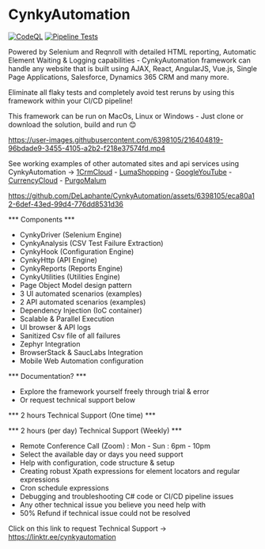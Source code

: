 # CynkyAutomation
[![CodeQL](https://github.com/DeLaphante/CynkyAutomation/actions/workflows/codeql.yml/badge.svg)](https://github.com/DeLaphante/CynkyAutomation/actions/workflows/codeql.yml) [![Pipeline Tests](https://github.com/DeLaphante/CynkyAutomation/actions/workflows/dotnet.yml/badge.svg?event=schedule)](https://github.com/DeLaphante/CynkyAutomation/actions/workflows/dotnet.yml)

Powered by Selenium and Reqnroll with detailed HTML reporting, Automatic Element Waiting & Logging capabilities - CynkyAutomation framework can handle any website that is built using AJAX, React, AngularJS, Vue.js, Single Page Applications, Salesforce, Dynamics 365 CRM and many more. 

Eliminate all flaky tests and completely avoid test reruns by using this framework within your CI/CD pipeline!

This framework can be run on MacOs, Linux or Windows - Just clone or download the solution, build and run 😊

https://user-images.githubusercontent.com/6398105/216404819-96bdade9-3455-4105-a2b2-f218e37574fd.mp4


See working examples of other automated sites and api services using CynkyAutomation -> [1CrmCloud](https://github.com/DeLaphante/1CrmCloud) - [LumaShopping](https://github.com/DeLaphante/LumaShopping) - [GoogleYouTube](https://github.com/DeLaphante/GoogleYouTube) - [CurrencyCloud](https://github.com/DeLaphante/CurrencyCloud) - [PurgoMalum](https://github.com/DeLaphante/PurgoMalum)


https://github.com/DeLaphante/CynkyAutomation/assets/6398105/eca80a12-6def-43ed-99d4-776dd8531d36



*** Components ***
- CynkyDriver (Selenium Engine)
- CynkyAnalysis (CSV Test Failure Extraction)
- CynkyHook (Configuration Engine)
- CynkyHttp (API Engine)
- CynkyReports (Reports Engine)
- CynkyUtilities (Utilities Engine)
- Page Object Model design pattern
- 3 UI automated scenarios (examples)
- 2 API automated scenarios (examples)
- Dependency Injection (IoC container)
- Scalable & Parallel Execution
- UI browser & API logs
- Sanitized Csv file of all failures
- Zephyr Integration
- BrowserStack & SaucLabs Integration
- Mobile Web Automation configuration

*** Documentation? ***
 - Explore the framework yourself freely through trial & error 
 - Or request technical support below
 
 
*** 2 hours Technical Support (One time) ***

*** 2 hours (per day) Technical Support (Weekly) ***
- Remote Conference Call (Zoom) : Mon - Sun : 6pm - 10pm
- Select the available day or days you need support
- Help with configuration, code structure & setup 
- Creating robust Xpath expressions for element locators and regular expressions
- Cron schedule expressions
- Debugging and troubleshooting C# code or CI/CD pipeline issues
- Any other technical issue you believe you need help with
- 50% Refund if technical issue could not be resolved

Click on this link to request Technical Support ->  https://linktr.ee/cynkyautomation
